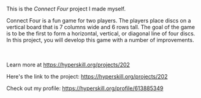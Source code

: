 This is the *Connect Four* project I made myself.


<p>Connect Four is a fun game for two players. The players place discs on a vertical board that is 7 columns wide and 6 rows tall. The goal of the game is to be the first to form a horizontal, vertical, or diagonal line of four discs. In this project, you will develop this game with a number of improvements.</p><br/><br/>Learn more at <a href="https://hyperskill.org/projects/202?utm_source=ide&utm_medium=ide&utm_campaign=ide&utm_content=project-card">https://hyperskill.org/projects/202</a>

Here's the link to the project: https://hyperskill.org/projects/202

Check out my profile: https://hyperskill.org/profile/613885349